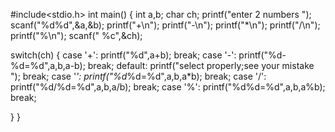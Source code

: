 #include<stdio.h>
int main()
{
    int a,b;
    char ch;
    printf("enter 2 numbers ");
    scanf("%d%d",&a,&b);
    printf("+\n");
    printf("-\n");
    printf("*\n");
    printf("/\n");
    printf("%\n");
    scanf(" %c",&ch);
    
switch(ch)
{
    case '+':
    printf("%d",a+b);
    break;
    case '-':
    printf("%d-%d=%d",a,b,a-b);
    break;
    default:
    printf("select properly;see your mistake ");
    break;
     case '*':
    printf("%d*%d=%d",a,b,a*b);
    break;
    case '/':
    printf("%d/%d=%d",a,b,a/b);
    break;
     case '%':
    printf("%d%d=%d",a,b,a%b);
    break;
   
}
}

